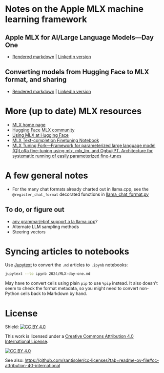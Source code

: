 # Notes on the Apple MLX machine learning framework

## Apple MLX for AI/Large Language Models—Day One

  * [Rendered markdown](2024/MLX-day-one.md) | [LinkedIn version](https://www.linkedin.com/pulse/apple-mlx-ailarge-language-modelsday-one-oori-data-riiwc)

## Converting models from Hugging Face to MLX format, and sharing

  * [Rendered markdown](2024/conversion-etc.md) | [LinkedIn version](https://www.linkedin.com/pulse/converting-models-from-hugging-face-mlx-format-sharing-oori-data-6eitc)


# More (up to date) MLX resources

<!-- ## Synchronizing markdown article & notebook formats -->

* [MLX home page](https://github.com/ml-explore/mlx)
* [Hugging Face MLX community](https://huggingface.co/mlx-community)
* [Using MLX at Hugging Face](https://huggingface.co/docs/hub/en/mlx)
* [MLX Text-completion Finetuning Notebook](https://github.com/mark-lord/MLX-text-completion-notebook)
* [MLX Tuning Fork—Framework for parameterized large language model (Q)LoRa fine-tuning using mlx, mlx_lm, and OgbujiPT. Architecture for systematic running of easily parameterized fine-tunes](https://github.com/chimezie/mlx-tuning-fork)

# A few general notes

* For the many chat formats already charted out in llama.cpp, see the `@register_chat_format` decorated functions in [llama_chat_format.py](https://github.com/abetlen/llama-cpp-python/blob/main/llama_cpp/llama_chat_format.py)

## To do, or figure out

* [any grammar/ebnf support a la llama.cpp](https://christophergs.com/blog/running-open-source-llms-in-python#grammar)?
* Alternate LLM sampling methods
* Steering vectors

# Syncing articles to notebooks

Use [Jupytext](https://jupytext.readthedocs.io/en/latest/) to convert the `.md` articles to `.ipynb` notebooks:

```sh
jupytext --to ipynb 2024/MLX-day-one.md
```

May have to convert cells using plain `pip` to use `%pip` instead. It also doesn't seem to check the format metadata, so you might need to convert non-Python cells back to Markdown by hand.

# License

Shield: [![CC BY 4.0][cc-by-shield]][cc-by]

This work is licensed under a
[Creative Commons Attribution 4.0 International License][cc-by].

[![CC BY 4.0][cc-by-image]][cc-by]

[cc-by]: http://creativecommons.org/licenses/by/4.0/
[cc-by-image]: https://i.creativecommons.org/l/by/4.0/88x31.png
[cc-by-shield]: https://img.shields.io/badge/License-CC%20BY%204.0-lightgrey.svg

See also: https://github.com/santisoler/cc-licenses?tab=readme-ov-file#cc-attribution-40-international
